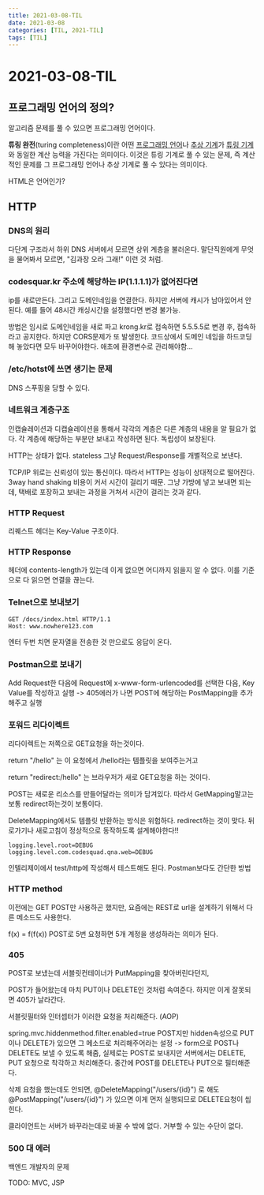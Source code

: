 ```yaml
---
title: 2021-03-08-TIL
date: 2021-03-08
categories: [TIL, 2021-TIL]
tags: [TIL]
---
```


# 2021-03-08-TIL

## 프로그래밍 언어의 정의?

알고리즘 문제를 풀 수 있으면 프로그래밍 언어이다.

**튜링 완전**(turing completeness)이란 어떤 [프로그래밍 언어](https://ko.wikipedia.org/wiki/프로그래밍_언어)나 [추상 기계](https://ko.wikipedia.org/wiki/추상_기계)가 [튜링 기계](https://ko.wikipedia.org/wiki/튜링_기계)와 동일한 계산 능력을 가진다는 의미이다. 이것은 튜링 기계로 풀 수 있는 문제, 즉 계산적인 문제를 그 프로그래밍 언어나 추상 기계로 풀 수 있다는 의미이다.

HTML은 언어인가?

## HTTP

### DNS의 원리

다단계 구조라서 하위 DNS 서버에서 모르면 상위 계층을 불러온다. 말단직원에게 무엇을 물어봐서 모르면, "김과장 오라 그래!" 이런 것 처럼.

### codesquar.kr 주소에 해당하는 IP(1.1.1.1)가 없어진다면

ip를 새로만든다. 그리고 도메인네임을 연결한다. 하지만 서버에 캐시가 남아있어서 안된다. 예를 들어 48시간 캐싱시간을 설정했다면 변경 불가능.

방법은 임시로 도메인네임을 새로 파고 krong.kr로 접속하면 5.5.5.5로 변경 후, 접속하라고 공지한다. 하지만 CORS문제가 또 발생한다. 코드상에서 도메인 네임을 하드코딩 해 놓았다면 모두 바꾸어야한다. 애초에 환경변수로 관리해야함...

### /etc/hotst에 쓰면 생기는 문제

DNS 스푸핑을 당할 수 있다. 

### 네트워크 계층구조

인캡슐레이션과 디캡슐레이션을 통해서 각각의 계층은 다른 계층의 내용을 알 필요가 없다. 각 계층에 해당하는 부분만 보내고 작성하면 된다. 독립성이 보장된다.

HTTP는 상태가 없다. stateless 그냥 Request/Response를 개별적으로 보낸다.

TCP/IP 위로는 신뢰성이 있는 통신이다. 따라서 HTTP는 성능이 상대적으로 떨어진다. 3way hand shaking 비용이 커서 시간이 걸리기 때문. 그냥 가방에 넣고 보내면 되는데, 택배로 포장하고 보내는 과정을 거쳐서 시간이 걸리는 것과 같다.

### HTTP Request

리퀘스트 헤더는 Key-Value 구조이다.

### HTTP Response

헤더에 contents-length가 있는데 이게 없으면 어디까지 읽을지 알 수 없다. 이를 기준으로 다 읽으면 연결을 끊는다.

### Telnet으로 보내보기

```
GET /docs/index.html HTTP/1.1
Host: www.nowhere123.com
```

엔터 두번 치면 문자열을 전송한 것 만으로도 응답이 온다.

### Postman으로 보내기

Add Request한 다음에 Request에 x-www-form-urlencoded를 선택한 다음, Key Value를 작성하고 실행 -> 405에러가 나면 POST에 해당하는 PostMapping을 추가해주고 실행

### 포워드 리다이렉트

리다이렉트는 저쪽으로 GET요청을 하는것이다.

return "/hello" 는 이 요청에서 /hello라는 템플릿을 보여주는거고

return "redirect:/hello" 는 브라우저가 새로 GET요청을 하는 것이다.

POST는 새로운 리소스를 만들어달라는 의미가 담겨있다. 따라서 GetMapping말고는 보통 redirect하는것이 보통이다.

DeleteMapping에서도 템플릿 반환하는 방식은 위험하다. redirect하는 것이 맞다. 뒤로가기나 새로고침이 정상적으로 동작하도록 설계해야한다!!

```
logging.level.root=DEBUG
logging.level.com.codesquad.qna.web=DEBUG
```

인텔리제이에서 test/http에 작성해서 테스트해도 된다. Postman보다도 간단한 방법

### HTTP method

이전에는 GET POST만 사용하곤 했지만, 요즘에는 REST로 url을 설계하기 위해서 다른 메소드도 사용한다.

f(x) = f(f(x)) POST로 5번 요청하면 5개 계정을 생성하라는 의미가 된다. 

### 405

POST로 보냈는데 서블릿컨테이너가 PutMapping을 찾아버린다던지, 

POST가 들어왔는데 마치 PUT이나 DELETE인 것처럼 속여준다. 하지만 이게 잘못되면 405가 날라간다.

서블릿필터와 인터셉터가 이러한 요청을 처리해준다. (AOP)

spring.mvc.hiddenmethod.filter.enabled=true POST지만 hidden속성으로 PUT이나 DELETE가 있으면 그 메소드로 처리해주어라는 설정 -> form으로 POST나 DELETE도 보낼 수 있도록 해줌, 실제로는 POST로 보내지만 서버에서는 DELETE,  PUT 요청으로 착각하고 처리해준다. 중간에 POST를 DELETE나 PUT으로 필터해준다.

삭제 요청을 했는데도 안되면, @DeleteMapping("/users/{id}") 로 해도 @PostMapping("/users/{id}") 가 있으면 이게 먼저 실행되므로 DELETE요청이 씹힌다.

클라이언트는 서버가 바꾸라는데로 바꿀 수 밖에 없다. 거부할 수 있는 수단이 없다.

### 500 대 에러

백엔드 개발자의 문제

TODO: MVC, JSP

